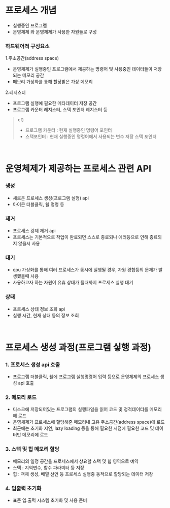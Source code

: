 # 프로세스 개념
* 실행중인 프로그램
* 운영체제 와 운영체제가 사용한 자원들로 구성

### 하드웨어적 구성요소
1.주소공간(address space)
* 운영체제가 실행중인 프로그램에서 제공하는 명령어 및 사용중인 데이터들이 저장되는 메모리 공간
* 메모리 가상화를 통해 할당받은 가상 메모리

2.레지스터
* 프로그램 실행에 필요한 메타데이터 저장 공간
* 프로그램 카운터 레지스터, 스택 포인터 레지스터 등
> cf)
> * 프로그램 카운터 : 현재 실행중인 명령어 포인터
> * 스택포인터 : 현재 실행중인 명렁어에서 사용되는 변수 저장 스택 포인터

<br>

# 운영체제가 제공하는 프로세스 관련 API
### 생성
* 새로운 프로세스 생성(프로그램 실행) api
* 아이콘 더블클릭, 쉘 명령 등

### 제거
* 프로세스 강제 제거 api
* 프로세스는 기본적으로 작업이 완료되면 스스로 종료되나 에러등으로 인해 종료되지 않을시 사용

### 대기
* cpu 가상화를 통해 여러 프로세스가 동시에 실행될 경우, 자원 경합등의 문제가 발생했을때 사용
* 사용하고자 하는 자원이 유휴 상태가 될때까지 프로세스 실행 대기

### 상태
* 프로세스 상태 정보 조회 api
* 실행 시간, 현재 상태 등의 정보 조회

<br>

# 프로세스 생성 과정(프로그램 싷행 과정)
### 1. 프로세스 생성 api 호출
* 프로그램 더블클릭, 쉘에 프로그램 실행명령어 입력 등으로 운영체제의 프로세스 생성 api 호출

### 2. 메모리 로드
* 디스크에 저장되어있는 프로그램의 실행파일을 읽어 코드 및 정적데이터를 메모리에 로드
* 운영체제가 프로세스에 할당해준 메모리내 고유 주소공간(address space)에 로드
* 최근에는 초기화 지연, lazy loading 등을 통해 필요한 시점에 필요한 코드 및 데이터만 메모리에 로드

### 3. 스택 및 힙 메모리 할당
* 메모리의 일정 공간을 프로세스에서 상요할 스택 및 힙 영역으로 예약
* 스택 : 지역변수, 함수 파라미터 등 저장
* 힙 : 객체 생성, 배열 선언 등 프로세스 실행중 동적으로 할당되는 데이터 저장

### 4. 입출력 초기화
* 표준 입.출력 시스템 초기화 및 사용 준비